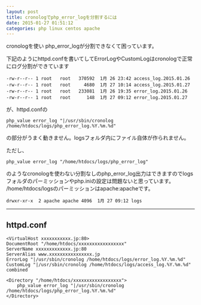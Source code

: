 ```yaml
---
layout: post
title: cronologでphp_error_logを分割するには
date: 2015-01-27 01:51:12
categories: php linux centos apache
---
```

<!-- {% raw %} -->
<p>cronologを使い php_error_logが分割できなくて困っています。</p>

<p>下記のようにhttpd.confを書いてしてErrorLogやCustomLogはcronologで正常にログ分割ができています</p>

<pre><code>-rw-r--r-- 1 root   root   370592  1月 26 23:42 access_log.2015.01.26
-rw-r--r-- 1 root   root     4680  1月 27 10:14 access_log.2015.01.27
-rw-r--r-- 1 root   root   233081  1月 26 19:35 error_log.2015.01.26
-rw-r--r-- 1 root   root      148  1月 27 09:12 error_log.2015.01.27
</code></pre>

<p>が、httpd.confの</p>

<pre><code>php_value error_log "|/usr/sbin/cronolog /home/htdocs/logs/php_error_log.%Y.%m.%d"
</code></pre>

<p>の部分がうまく動きません。logsフォルダ内にファイル自体が作られません。</p>

<p>ただし、</p>

<pre><code>php_value error_log "/home/htdocs/logs/php_error_log"
</code></pre>

<p>のようなcronologを使わない分割なしのphp_error_log出力はできますのでlogsフォルダのパーミッションやphp.iniの設定は問題ないと思っています。<br>
/home/htdocs/logsのパーミッションはapache:apacheです。</p>

<pre><code>drwxr-xr-x  2 apache apache 4096  1月 27 09:12 logs
</code></pre>

<hr>

<h2>httpd.conf</h2>

<pre><code>&lt;VirtualHost xxxxxxxxxxx.jp:80&gt;
DocumentRoot "/home/htdocs/xxxxxxxxxxxxxxxxx"
ServerName xxxxxxxxxxxxx.jp:80
ServerAlias www.xxxxxxxxxxxxxxxx.jp
ErrorLog "|/usr/sbin/cronolog /home/htdocs/logs/error_log.%Y.%m.%d"
CustomLog "|/usr/sbin/cronolog /home/htdocs/logs/access_log.%Y.%m.%d" combined

&lt;Directory "/home/htdocs/xxxxxxxxxxxxxxxxxx"&gt;
    php_value error_log "|/usr/sbin/cronolog /home/htdocs/logs/php_error_log.%Y.%m.%d"
&lt;/Directory&gt;
</code></pre>

<p></p>
<!-- {% endraw %} -->
